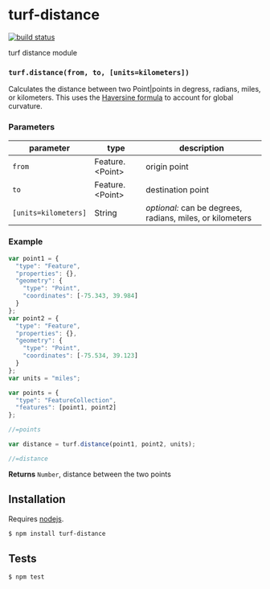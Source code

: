# turf-distance

[![build status](https://secure.travis-ci.org/Turfjs/turf-distance.png)](http://travis-ci.org/Turfjs/turf-distance)

turf distance module


### `turf.distance(from, to, [units=kilometers])`

Calculates the distance between two Point|points in degress, radians,
miles, or kilometers. This uses the
[Haversine formula](http://en.wikipedia.org/wiki/Haversine_formula)
to account for global curvature.


### Parameters

| parameter            | type               | description                                               |
| -------------------- | ------------------ | --------------------------------------------------------- |
| `from`               | Feature\.\<Point\> | origin point                                              |
| `to`                 | Feature\.\<Point\> | destination point                                         |
| `[units=kilometers]` | String             | _optional:_ can be degrees, radians, miles, or kilometers |


### Example

```js
var point1 = {
  "type": "Feature",
  "properties": {},
  "geometry": {
    "type": "Point",
    "coordinates": [-75.343, 39.984]
  }
};
var point2 = {
  "type": "Feature",
  "properties": {},
  "geometry": {
    "type": "Point",
    "coordinates": [-75.534, 39.123]
  }
};
var units = "miles";

var points = {
  "type": "FeatureCollection",
  "features": [point1, point2]
};

//=points

var distance = turf.distance(point1, point2, units);

//=distance
```


**Returns** `Number`, distance between the two points

## Installation

Requires [nodejs](http://nodejs.org/).

```sh
$ npm install turf-distance
```

## Tests

```sh
$ npm test
```


